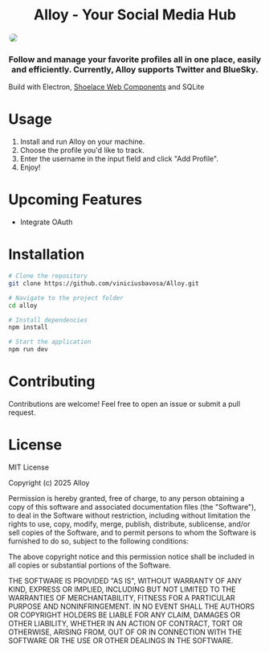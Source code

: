 <h1 style="text-align: center;">Alloy - Your Social Media Hub</h1>

<img src="https://i.imgur.com/qrxdldK.gif" style="border-radius: 8px; border: 2px solid #FEFEFE50"></img>

<h3 style="text-align: center; font-style: bold;">Follow and manage your favorite profiles all in one place, easily and efficiently. Currently, Alloy supports Twitter and BlueSky.</h3>

Build with Electron, <a href="https://shoelace.style/">Shoelace Web Components</a> and SQLite

# Usage

1. Install and run Alloy on your machine.
2. Choose the profile you'd like to track.
3. Enter the username in the input field and click "Add Profile".
4. Enjoy!

# Upcoming Features

- Integrate OAuth

# Installation

```sh
# Clone the repository
git clone https://github.com/viniciusbavosa/Alloy.git

# Navigate to the project folder
cd alloy

# Install dependencies
npm install

# Start the application
npm run dev
```

# Contributing

Contributions are welcome! Feel free to open an issue or submit a pull request.

# License

MIT License

Copyright (c) 2025 Alloy

Permission is hereby granted, free of charge, to any person obtaining a copy of this software and associated documentation files (the "Software"), to deal in the Software without restriction, including without limitation the rights to use, copy, modify, merge, publish, distribute, sublicense, and/or sell copies of the Software, and to permit persons to whom the Software is furnished to do so, subject to the following conditions:

The above copyright notice and this permission notice shall be included in all copies or substantial portions of the Software.

THE SOFTWARE IS PROVIDED "AS IS", WITHOUT WARRANTY OF ANY KIND, EXPRESS OR IMPLIED, INCLUDING BUT NOT LIMITED TO THE WARRANTIES OF MERCHANTABILITY, FITNESS FOR A PARTICULAR PURPOSE AND NONINFRINGEMENT. IN NO EVENT SHALL THE AUTHORS OR COPYRIGHT HOLDERS BE LIABLE FOR ANY CLAIM, DAMAGES OR OTHER LIABILITY, WHETHER IN AN ACTION OF CONTRACT, TORT OR OTHERWISE, ARISING FROM, OUT OF OR IN CONNECTION WITH THE SOFTWARE OR THE USE OR OTHER DEALINGS IN THE SOFTWARE.
